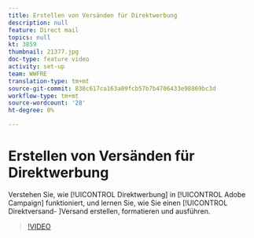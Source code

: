```yaml
---
title: Erstellen von Versänden für Direktwerbung
description: null
feature: Direct mail
topics: null
kt: 3859
thumbnail: 21377.jpg
doc-type: feature video
activity: set-up
team: WWFRE
translation-type: tm+mt
source-git-commit: 838c617ca163a09fcb57b7b4706433e98869bc3d
workflow-type: tm+mt
source-wordcount: '28'
ht-degree: 0%

---
```



# Erstellen von Versänden für Direktwerbung

Verstehen Sie, wie [!UICONTROL Direktwerbung] in [!UICONTROL Adobe Campaign] funktioniert, und lernen Sie, wie Sie einen [!UICONTROL Direktversand- ]Versand erstellen, formatieren und ausführen.

>[!VIDEO](https://video.tv.adobe.com/v/21377?quality=12)
